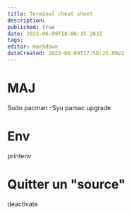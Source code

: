 ```yaml
---
title: Terminal cheat sheet
description: 
published: true
date: 2023-06-09T18:06:15.283Z
tags: 
editor: markdown
dateCreated: 2023-06-09T17:58:25.092Z
---
```


# MAJ
Sudo pacman -Syu
pamac upgrade

# Env
printenv

# Quitter un "source"
deactivate